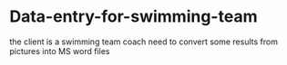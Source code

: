 # Data-entry-for-swimming-team
the client is a swimming team coach need to convert some results from pictures into MS word files  
